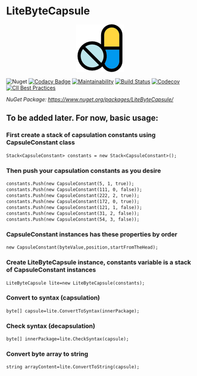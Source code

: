 # LiteByteCapsule
<p align="center">
<img src="https://github.com/skywarth/LiteByteCapsule/blob/LibraryVersion/temp-logo-small.png">
</p>



![Nuget](https://img.shields.io/nuget/v/LiteByteCapsule.svg) [![Codacy Badge](https://api.codacy.com/project/badge/Grade/04a5655bde6a43b0a37c73d12db5fad5)](https://www.codacy.com/app/skywarth/LiteByteCapsule?utm_source=github.com&amp;utm_medium=referral&amp;utm_content=skywarth/LiteByteCapsule&amp;utm_campaign=Badge_Grade) [![Maintainability](https://api.codeclimate.com/v1/badges/c413df8917e037ec8847/maintainability)](https://codeclimate.com/github/skywarth/LiteByteCapsule/maintainability) [![Build Status](https://dev.azure.com/skywarth/LiteByteCapsule/_apis/build/status/skywarth.LiteByteCapsule?branchName=Lib-including-test)](https://dev.azure.com/skywarth/LiteByteCapsule/_build/latest?definitionId=10&branchName=Lib-including-test) [![Codecov](https://img.shields.io/codecov/c/github/skywarth/LiteByteCapsule.svg)](https://codecov.io/gh/skywarth/LiteByteCapsule) [![CII Best Practices](https://bestpractices.coreinfrastructure.org/projects/2992/badge)](https://bestpractices.coreinfrastructure.org/projects/2992)

  

*NuGet Package: https://www.nuget.org/packages/LiteByteCapsule/*

## **To be added later. For now, basic usage:**

### First create a stack of capsulation constants using CapsuleConstant class
```
Stack<CapsuleConstant> constants = new Stack<CapsuleConstant>();
```

### Then push your capsulation constants as you desire

```
constants.Push(new CapsuleConstant(5, 1, true));
constants.Push(new CapsuleConstant(111, 0, false));
constants.Push(new CapsuleConstant(222, 2, true));
constants.Push(new CapsuleConstant(172, 0, true));
constants.Push(new CapsuleConstant(121, 1, false));
constants.Push(new CapsuleConstant(31, 2, false));
constants.Push(new CapsuleConstant(54, 3, false));
```

### CapsuleConstant instances has these properties by order
```
new CapsuleConstant(byteValue,position,startFromTheHead);
```

### Create LiteByteCapsule instance, constants variable is a stack of CapsuleConstant instances
```
LiteByteCapsule lite=new LiteByteCapsule(constants);
```

### Convert to syntax (capsulation)
```
byte[] capsule=lite.ConvertToSyntax(innerPackage);
```

### Check syntax (decapsulation)
```
byte[] innerPackage=lite.CheckSyntax(capsule);
```

### Convert byte array to string
```
string arrayContent=lite.ConvertToString(capsule);
```
